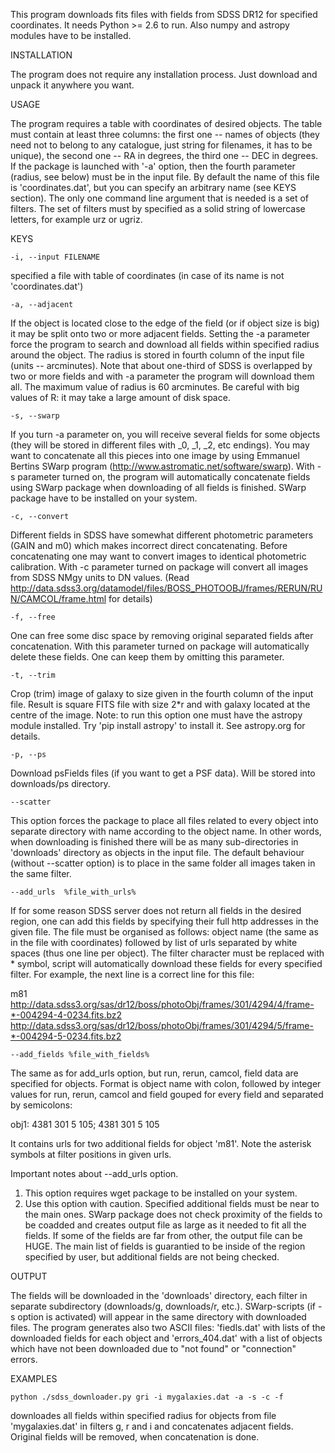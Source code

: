This program downloads fits files with fields from SDSS DR12 for specified coordinates.
It needs Python >= 2.6 to run. Also numpy and astropy modules have to be installed.


INSTALLATION

The program does not require any installation process. Just download and unpack
it anywhere you want.


USAGE

The program requires a table with coordinates of desired objects. The table must
contain at least three columns: the first one -- names of objects (they need not to belong to
any catalogue, just string for filenames, it has to be unique), the second one -- RA
in degrees, the third one -- DEC in degrees. If the package is launched with '-a' option, then
the fourth parameter (radius, see below) must be in the input file. By default the name of this file is
'coordinates.dat', but you can specify an arbitrary name (see KEYS section).
    The only one command line argument that is needed is a set of filters. The set of
filters must by specified as a solid string of lowercase letters, for example urz or ugriz.


KEYS

    -i, --input FILENAME
specified a file with table of coordinates (in case of its name is not 'coordinates.dat')

    -a, --adjacent            
If the object is located close to the edge of the field (or if object size is big) it may
be split onto two or more adjacent fields. Setting the -a parameter force the program to
search and download all fields within specified radius around the object. The radius is
stored in fourth column of the input file (units -- arcminutes). 
Note that about one-third of SDSS is overlapped by two or more fields and with -a parameter
the program will download them all. The maximum value of radius is 60 arcminutes.
Be careful with big values of R: it may take a large amount of disk space.

    -s, --swarp
If you turn -a parameter on, you will receive several fields for some objects (they
will be stored in different files with _0, _1, _2, etc endings). You may want to concatenate
all this pieces into one image by using Emmanuel Bertins SWarp program 
(http://www.astromatic.net/software/swarp). With -s parameter turned on, the program 
will automatically concatenate fields using SWarp package when downloading of all fields is finished.
SWarp package have to be installed on your system.

    -c, --convert
Different fields in SDSS have somewhat different photometric parameters (GAIN and m0) which makes
incorrect direct concatenating. Before concatenating one may want to convert images to identical
photometric calibration. With -c parameter turned on package will convert all images from SDSS NMgy
units to DN values. (Read http://data.sdss3.org/datamodel/files/BOSS_PHOTOOBJ/frames/RERUN/RUN/CAMCOL/frame.html
for details)

    -f, --free
One can free some disc space by removing original separated fields after concatenation. With this
parameter turned on package will automatically delete these fields. One can keep them by
omitting this parameter.

    -t, --trim
Crop (trim) image of galaxy to size given in the fourth column of the input file. Result is square FITS
file with size 2*r and with galaxy located at the centre of the image.
Note: to run this option one must have the astropy module installed. Try 'pip install astropy' to install it.
See astropy.org for details.

    -p, --ps
Download psFields files (if you want to get a PSF data). Will be stored into downloads/ps directory.

    --scatter
This option forces the package to place all files related to every object into separate
directory with name according to the object name. In other words, when downloading is finished
there will be as many sub-directories in 'downloads' directory as objects in the input file.
The default behaviour (without --scatter option) is to place in the same folder all images
taken in the same filter.

    --add_urls  %file_with_urls%
If for some reason SDSS server does not return all fields in the desired region, one can
add this fields by specifying their full http addresses in the given file. The file must be
organised as follows: object name (the same as in the file with coordinates) followed by
list of urls separated by white spaces (thus one line per object). The filter character
must be replaced with * symbol, script will automatically download these fields for every
specified filter. For example, the next line is a correct line for this file:

m81  http://data.sdss3.org/sas/dr12/boss/photoObj/frames/301/4294/4/frame-*-004294-4-0234.fits.bz2 http://data.sdss3.org/sas/dr12/boss/photoObj/frames/301/4294/5/frame-*-004294-5-0234.fits.bz2

    --add_fields %file_with_fields%
The same as for add_urls option, but run, rerun, camcol, field data are specified
for objects. Format is object name with colon, followed by integer values for run,
rerun, camcol and field gouped for every field and separated by semicolons:

obj1: 	4381 301 5 105; 4381 301 5 105

It contains urls for two additional fields for object 'm81'. Note the asterisk
symbols at filter positions in given urls. 

Important notes about --add_urls option.
1) This option requires wget package to be installed on your system.
2) Use this option with caution. Specified additional fields must be near to the main ones.
SWarp package does not check proximity of the fields to be coadded and creates output
file as large as it needed to fit all the fields. If some of the fields are far from other,
the output file can be HUGE. The main list of fields is guarantied to be inside of the
region specified by user, but additional fields are not being checked.

OUTPUT

The fields will be downloaded in the 'downloads' directory, each filter in separate subdirectory
(downloads/g, downloads/r, etc.). SWarp-scripts (if -s option is activated) will appear
in the same directory with downloaded files.
   The program generates also two ASCII files: 'fiedls.dat' with lists of the downloaded fields
for each object and 'errors_404.dat' with a list of objects which have not been downloaded
due to "not found" or "connection" errors.


EXAMPLES

    python ./sdss_downloader.py gri -i mygalaxies.dat -a -s -c -f

downloades all fields within specified radius for objects from file 'mygalaxies.dat'
in filters g, r and i and concatenates adjacent fields. Original fields will
be removed, when concatenation is done.